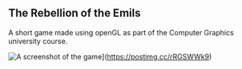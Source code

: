 ## The Rebellion of the Emils

A short game made using openGL as part of the Computer Graphics university course.

![A screenshot of the game](https://i.postimg.cc/zv6psS24/scrnsht.png)](https://postimg.cc/rRGSWWk9)